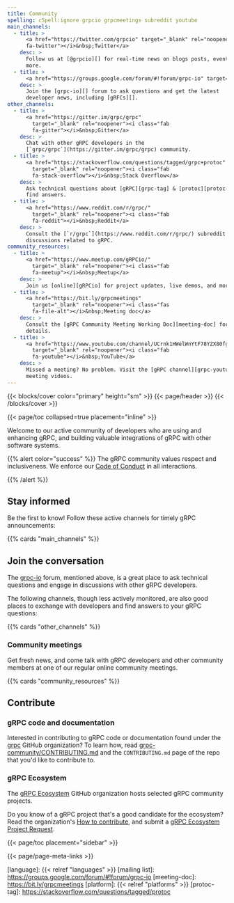 ```yaml
---
title: Community
spelling: cSpell:ignore grpcio grpcmeetings subreddit youtube
main_channels:
  - title: >
      <a href="https://twitter.com/grpcio" target="_blank" rel="noopener"><i class="fab
      fa-twitter"></i>&nbsp;Twitter</a>
    desc: >
      Follow us at [@grpcio][] for real-time news on blogs posts, events, and
      more.
  - title: >
      <a href="https://groups.google.com/forum/#!forum/grpc-io" target="_blank" rel="noopener"><i class="fab fa-google"></i>&nbsp;Google Group</a>
    desc: >
      Join the [grpc-io][] forum to ask questions and get the latest
      developer news, including [gRFCs][].
other_channels:
  - title: >
      <a href="https://gitter.im/grpc/grpc"
        target="_blank" rel="noopener"><i class="fab
        fa-gitter"></i>&nbsp;Gitter</a>
    desc: >
      Chat with other gRPC developers in the
      [`grpc/grpc`](https://gitter.im/grpc/grpc) community.
  - title: >
      <a href="https://stackoverflow.com/questions/tagged/grpc+protoc"
        target="_blank" rel="noopener"><i class="fab
        fa-stack-overflow"></i>&nbsp;Stack Overflow</a>
    desc: >
      Ask technical questions about [gRPC][grpc-tag] & [protoc][protoc-tag], and
      find answers.
  - title: >
      <a href="https://www.reddit.com/r/grpc/"
        target="_blank" rel="noopener"><i class="fab
        fa-reddit"></i>&nbsp;Reddit</a>
    desc: >
      Consult the [`r/grpc`](https://www.reddit.com/r/grpc/) subreddit for
      discussions related to gRPC.
community_resources:
  - title: >
      <a href="https://www.meetup.com/gRPCio/"
        target="_blank" rel="noopener"><i class="fab
        fa-meetup"></i>&nbsp;Meetup</a>
    desc: >
      Join us [online][gRPCio] for project updates, live demos, and more.
  - title: >
      <a href="https://bit.ly/grpcmeetings"
        target="_blank" rel="noopener"><i class="fas
        fa-file-alt"></i>&nbsp;Meeting doc</a>
    desc: >
      Consult the [gRPC Community Meeting Working Doc][meeting-doc] for meeting
      details.
  - title: >
      <a href="https://www.youtube.com/channel/UCrnk1HWelWnYtF78YZX80fg"
        target="_blank" rel="noopener"><i class="fab
        fa-youtube"></i>&nbsp;YouTube</a>
    desc: >
      Missed a meeting? No problem. Visit the [gRPC channel][grpc-youtube] for
      meeting videos.
---
```


{{< blocks/cover color="primary" height="sm" >}}
{{< page/header >}}
{{< /blocks/cover >}}

<div class="container l-container--padded">

<div class="row">
{{< page/toc collapsed=true placement="inline" >}}
</div>

<div class="row">
<div class="col-12 col-lg-8">

Welcome to our active community of developers who are using and enhancing gRPC,
and building valuable integrations of gRPC with other software systems.

{{% alert color="success" %}}
  The gRPC community values respect and inclusiveness. We enforce our [Code of
  Conduct][] in all interactions.

  [Code of Conduct]: https://github.com/cncf/foundation/blob/master/code-of-conduct.md
{{% /alert %}}

## Stay informed

Be the first to know! Follow these active channels for timely gRPC
announcements:

{{% cards "main_channels" %}}

## Join the conversation

The [grpc-io][] forum, mentioned above, is a great place to ask technical
questions and engage in discussions with other gRPC developers.

The following channels, though less actively monitored, are also good places to
exchange with developers and find answers to your gRPC questions:

{{% cards "other_channels" %}}

### Community meetings

Get fresh news, and come talk with gRPC developers and other community members
at one of our regular online community meetings.

{{% cards "community_resources" %}}

## Contribute

### gRPC code and documentation

Interested in contributing to gRPC code or documentation found under the
[grpc][grpc-org] GitHub organization? To learn how, read
[grpc-community/CONTRIBUTING.md][] and the `CONTRIBUTING.md` page of the repo
that you'd like to contribute to.

### gRPC Ecosystem

The [gRPC Ecosystem][] GitHub organization hosts selected gRPC community
projects.

Do you know of a gRPC project that's a good candidate for the ecosystem? Read
the organization's [How to contribute][grpc-ecosystem-how-to], and submit a
[gRPC Ecosystem Project Request][].

</div>

{{< page/toc placement="sidebar" >}}

</div>

{{< page/page-meta-links >}}

</div>

[@grpcio]: https://twitter.com/grpcio
[gRFCs]: https://github.com/grpc/proposal
[gRPC Ecosystem Project Request]: https://docs.google.com/a/google.com/forms/d/119zb79XRovQYafE9XKjz9sstwynCWcMpoJwHgZJvK74
[gRPC Ecosystem]: https://github.com/grpc-ecosystem
[grpc-community/CONTRIBUTING.md]: https://github.com/grpc/grpc-community/blob/master/CONTRIBUTING.md
[grpc-ecosystem-how-to]: https://github.com/grpc/grpc-community/blob/master/grpc_ecosystem.md
[grpc-io]: https://groups.google.com/forum/#!forum/grpc-io
[grpc-org]: https://github.com/grpc
[grpc-tag]: https://stackoverflow.com/questions/tagged/grpc
[grpc-youtube]: https://www.youtube.com/channel/UCrnk1HWelWnYtF78YZX80fg
[gRPCio]: https://www.meetup.com/gRPCio/
[language]: {{< relref "languages" >}}
[mailing list]: https://groups.google.com/forum/#!forum/grpc-io
[meeting-doc]: https://bit.ly/grpcmeetings
[platform]: {{< relref "platforms" >}}
[protoc-tag]: https://stackoverflow.com/questions/tagged/protoc

